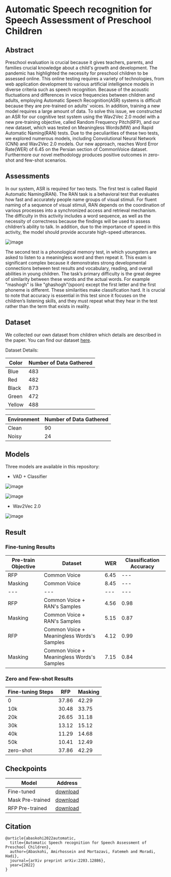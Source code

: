 # Automatic Speech recognition for Speech Assessment of Preschool Children

## Abstract
Preschool evaluation is crucial because it gives teachers, parents, and families crucial knowledge about a child's growth and development. The pandemic has highlighted the necessity for preschool children to be assessed online. This online testing requires a variety of technologies, from web application development to various artificial intelligence models in diverse criteria such as speech recognition. Because of the acoustic fluctuations and differences in voice frequencies between children and adults, employing Automatic Speech Recognition(ASR) systems is difficult because they are pre-trained on adults' voices. In addition, training a new model requires a large amount of data. To solve this issue, we constructed an ASR for our cognitive test system using the Wav2Vec 2.0 model with a new pre-training objective, called Random Frequency Pitch(RFP), and our new dataset, which was tested on Meaningless Words(MW) and Rapid Automatic Naming(RAN) tests. Due to the peculiarities of these two tests, we explored numerous models, including Convolutional Neural Network (CNN) and Wav2Vec 2.0 models. Our new approach, reaches Word Error Rate(WER) of 6.45 on the Persian section of CommonVoice dataset. Furthermore our novel methodology produces positive outcomes in zero-shot and few-shot scenarios.

## Assessments
In our system, ASR is required for two tests. The first test is called Rapid Automatic Naming(RAN). The RAN task is
a behavioral test that evaluates how fast and accurately people name groups of visual stimuli. For fluent naming of
a sequence of visual stimuli, RAN depends on the coordination of various processes into a synchronized access and
retrieval mechanism. The difficulty in this activity includes a word sequence, as well as the necessity of
correctness because the findings will be used to assess children’s ability to talk. In addition, due to the importance of
speed in this activity, the model should provide accurate high-speed utterances.

![image](https://user-images.githubusercontent.com/50926437/156012200-15510ead-f03c-4344-bb6f-10170bc12582.png)

The second test is a phonological memory test, in which youngsters are asked to listen to a meaningless word and
then repeat it. This exam is significant complex because it demonstrates strong developmental connections between
test results and vocabulary, reading, and overall abilities in young children. The task’s primary difficulty is the
great degree of similarity between these words and the actual words. For example "mashogh" is like "ghashogh"(spoon)
except the first letter and the first phoneme is different. These similarities make classification hard. It is crucial to note that accuracy is essential in this test since it focuses on the children’s listening skills, and they must repeat what they hear in the test rather than the term that exists in reality.

## Dataset

We collected our own dataset from children which details are described in the paper. You can find our dataset <a href="https://drive.google.com/file/d/1clQeyxTurtOu7r39q-CmSmHNapwDDE6u/view?usp=sharing">here</a>.

Dataset Details:

| Color      | Number of Data Gathered |
| ----------- | ----------- |
| Blue      | 483       |
| Red   | 482        |
| Black   | 873        |
| Green   | 472        |
| Yellow   | 488        |

| Environment      | Number of Data Gathered |
| ----------- | ----------- |
| Clean      | 90       |
| Noisy   | 24        |

## Models
Three models are available in this repository:
* VAD + Classifier

![image](https://user-images.githubusercontent.com/50926437/156013625-467b48b2-0f9d-4d55-aeb4-ae16e6a141b5.png)

![image](https://user-images.githubusercontent.com/50926437/156013632-2e3e97ae-b867-4f5e-bf09-a1fce7bd821e.png)

* Wav2Vec 2.0

![image](https://user-images.githubusercontent.com/50926437/156013711-dfafdd0d-7670-45a5-bbf2-127fb416f94b.png)

## Result

### Fine-tuning Results
| Pre-train Objective | Dataset | WER | Classification Accuracy |
| --- | --- | --- | --- |
| RFP | Common Voice | 6.45 | --- |
| Masking | Common Voice | 8.45 | --- |
| --- | --- | --- | --- |
| RFP | Common Voice + RAN's Samples | 4.56 | 0.98 |
| Masking | Common Voice + RAN's Samples | 5.15 | 0.87 |
| RFP | Common Voice + Meaningless Words's Samples | 4.12 | 0.99 |
| Masking | Common Voice + Meaningless Words's Samples | 7.15 | 0.84 |

### Zero and Few-shot Results
| Fine-tuning Steps | RFP | Masking |
| --- | --- | --- |
| 0 | 37.86 | 42.29 |
| 10k | 30.48 | 33.75 |
| 20k | 26.65 | 31.18 |
| 30k | 13.12 | 15.12 |
| 40k | 11.29 | 14.68 |
| 50k | 10.41 | 12.49 |
| zero-shot | 37.86 | 42.29 |

## Checkpoints
| Model | Address |
| --- | --- |
| Fine-tuned | [download](https://drive.google.com/drive/folders/1-U9-ClJQv0pQuiAfxQp38U4GYs_vhL1R?usp=sharing) |
| Mask Pre-trained | [download](https://drive.google.com/drive/folders/1-3KmmvLi3HtTsZLd5dVA9ZhNhd5PL5T5?usp=sharing) |
| RFP Pre-trained | [download](https://drive.google.com/drive/folders/1-YiTt5KHcGsxircAMm2qcW9T3r2QhmD7?usp=sharing) |


## Citation
```
@article{abaskohi2022automatic,
  title={Automatic Speech recognition for Speech Assessment of Preschool Children},
  author={Abaskohi, Amirhossein and Mortazavi, Fatemeh and Moradi, Hadi},
  journal={arXiv preprint arXiv:2203.12886},
  year={2022}
}
```
